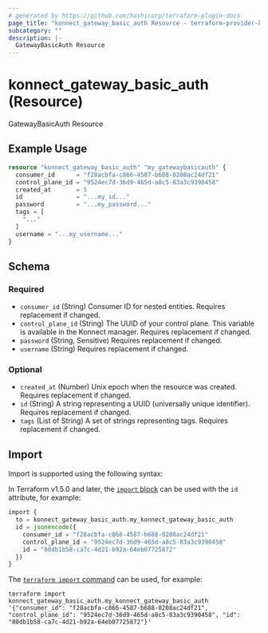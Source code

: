 ```yaml
---
# generated by https://github.com/hashicorp/terraform-plugin-docs
page_title: "konnect_gateway_basic_auth Resource - terraform-provider-konnect"
subcategory: ""
description: |-
  GatewayBasicAuth Resource
---
```


# konnect_gateway_basic_auth (Resource)

GatewayBasicAuth Resource

## Example Usage

```terraform
resource "konnect_gateway_basic_auth" "my_gatewaybasicauth" {
  consumer_id      = "f28acbfa-c866-4587-b688-0208ac24df21"
  control_plane_id = "9524ec7d-36d9-465d-a8c5-83a3c9390458"
  created_at       = 5
  id               = "...my_id..."
  password         = "...my_password..."
  tags = [
    "..."
  ]
  username = "...my_username..."
}
```

<!-- schema generated by tfplugindocs -->
## Schema

### Required

- `consumer_id` (String) Consumer ID for nested entities. Requires replacement if changed.
- `control_plane_id` (String) The UUID of your control plane. This variable is available in the Konnect manager. Requires replacement if changed.
- `password` (String, Sensitive) Requires replacement if changed.
- `username` (String) Requires replacement if changed.

### Optional

- `created_at` (Number) Unix epoch when the resource was created. Requires replacement if changed.
- `id` (String) A string representing a UUID (universally unique identifier). Requires replacement if changed.
- `tags` (List of String) A set of strings representing tags. Requires replacement if changed.

## Import

Import is supported using the following syntax:

In Terraform v1.5.0 and later, the [`import` block](https://developer.hashicorp.com/terraform/language/import) can be used with the `id` attribute, for example:

```terraform
import {
  to = konnect_gateway_basic_auth.my_konnect_gateway_basic_auth
  id = jsonencode({
    consumer_id = "f28acbfa-c866-4587-b688-0208ac24df21"
    control_plane_id = "9524ec7d-36d9-465d-a8c5-83a3c9390458"
    id = "80db1b58-ca7c-4d21-b92a-64eb07725872"
  })
}
```

The [`terraform import` command](https://developer.hashicorp.com/terraform/cli/commands/import) can be used, for example:

```shell
terraform import konnect_gateway_basic_auth.my_konnect_gateway_basic_auth '{"consumer_id": "f28acbfa-c866-4587-b688-0208ac24df21", "control_plane_id": "9524ec7d-36d9-465d-a8c5-83a3c9390458", "id": "80db1b58-ca7c-4d21-b92a-64eb07725872"}'
```
